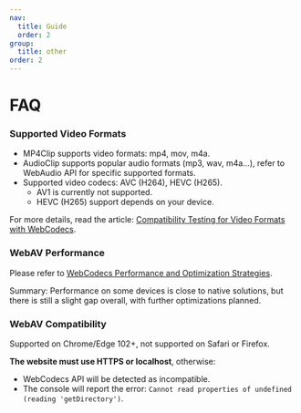 ```yaml
---
nav:
  title: Guide
  order: 2
group:
  title: other
order: 2
---
```


# FAQ

### Supported Video Formats

- MP4Clip supports video formats: mp4, mov, m4a.
- AudioClip supports popular audio formats (mp3, wav, m4a...), refer to WebAudio API for specific supported formats.
- Supported video codecs: AVC (H264), HEVC (H265).
  - AV1 is currently not supported.
  - HEVC (H265) support depends on your device.

For more details, read the article: [Compatibility Testing for Video Formats with WebCodecs](https://github.com/hughfenghen/hughfenghen.github.io/issues/129).

### WebAV Performance

Please refer to [WebCodecs Performance and Optimization Strategies](https://hughfenghen.github.io/posts/2024/07/27/webcodecs-performance-benchmark/).

Summary: Performance on some devices is close to native solutions, but there is still a slight gap overall, with further optimizations planned.

### WebAV Compatibility

Supported on Chrome/Edge 102+, not supported on Safari or Firefox.

**The website must use HTTPS or localhost**, otherwise:

- WebCodecs API will be detected as incompatible.
- The console will report the error: `Cannot read properties of undefined (reading 'getDirectory')`.
